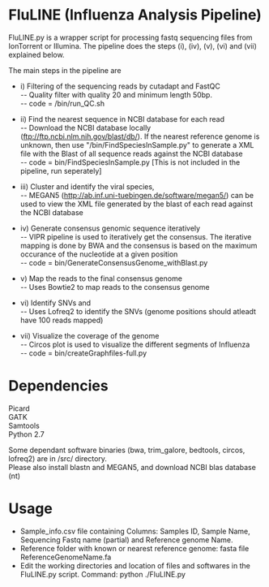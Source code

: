 # FluLINE (Influenza Analysis Pipeline)

FluLINE.py is a wrapper script for processing fastq sequencing files from IonTorrent or Illumina. The pipeline does the steps (i), (iv), (v), (vi) and (vii) explained below.  

The main steps in the pipeline are 
- i) Filtering of the sequencing reads by cutadapt and FastQC  
  -- Quality filter with quality 20 and minimum length 50bp.  
  -- code = /bin/run_QC.sh  

- ii) Find the nearest sequence in NCBI database for each read  
 -- Download the NCBI database locally (ftp://ftp.ncbi.nlm.nih.gov/blast/db/). If the nearest reference genome is unknown, then use "/bin/FindSpeciesInSample.py" to generate a XML file with the Blast of all sequence reads against the NCBI database  
 -- code = bin/FindSpeciesInSample.py [This is not included in the pipeline, run seperately]  
 
- iii) Cluster and identify the viral species,  
 -- MEGAN5 (http://ab.inf.uni-tuebingen.de/software/megan5/) can be used to view the XML file generated by the blast of each read against the NCBI database  

- iv) Generate consensus genomic sequence iteratively  
 -- VIPR pipeline is used to iteratively get the consensus. The iterative mapping is done by BWA and the consensus is based on the maximum occurance of the nucleotide at a given position  
 -- code = bin/GenerateConsensusGenome_withBlast.py  
 
- v) Map the reads to the final consensus genome  
  -- Uses Bowtie2 to map reads to the consensus genome  
  
- vi) Identify SNVs and  
  -- Uses Lofreq2 to identify the SNVs (genome positions should atleadt have 100 reads mapped)  
  
- vii) Visualize the coverage of the genome   
  -- Circos plot is used to visualize the different segments of Influenza  
  -- code = bin/createGraphfiles-full.py  

# Dependencies
Picard  
GATK  
Samtools  
Python 2.7  

Some dependant software binaries (bwa, trim_galore, bedtools, circos, lofreq2) are in /src/ directory.  
Please also install blastn and MEGAN5, and download NCBI blas database (nt)


# Usage
- Sample_info.csv file containing Columns: Samples ID, Sample Name, Sequencing Fastq name (partial) and Reference genome Name.
- Reference folder with known or nearest reference genome: fasta file ReferenceGenomeName.fa
- Edit the working directories and location of files and softwares in the FluLINE.py script. 
Command: python ./FluLINE.py



